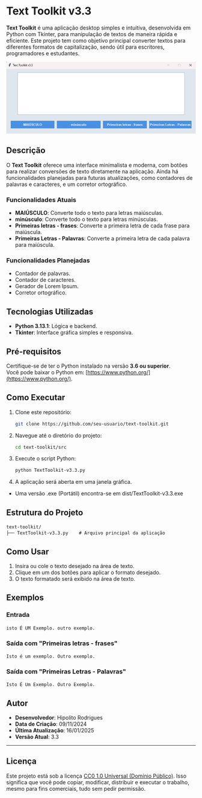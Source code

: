 # Text Toolkit v3.3

**Text Toolkit** é uma aplicação desktop simples e intuitiva, desenvolvida em Python com Tkinter, para manipulação de textos de maneira rápida e eficiente. Este projeto tem como objetivo principal converter textos para diferentes formatos de capitalização, sendo útil para escritores, programadores e estudantes.

![alt text](https://github.com/hipolitorodrigues/text-toolkit/blob/9894f127fd6e586bf979e6ec06b45ac1d2423d6f/assets/images/sampling.png)

## Descrição

O **Text Toolkit** oferece uma interface minimalista e moderna, com botões para realizar conversões de texto diretamente na aplicação. Ainda há funcionalidades planejadas para futuras atualizações, como contadores de palavras e caracteres, e um corretor ortográfico.

### Funcionalidades Atuais

- **MAIÚSCULO**: Converte todo o texto para letras maiúsculas.
- **minúsculo**: Converte todo o texto para letras minúsculas.
- **Primeiras letras - frases**: Converte a primeira letra de cada frase para maiúscula.
- **Primeiras Letras - Palavras**: Converte a primeira letra de cada palavra para maiúscula.

### Funcionalidades Planejadas

- Contador de palavras.
- Contador de caracteres.
- Gerador de Lorem Ipsum.
- Corretor ortográfico.

## Tecnologias Utilizadas

- **Python 3.13.1**: Lógica e backend.
- **Tkinter**: Interface gráfica simples e responsiva.

## Pré-requisitos

Certifique-se de ter o Python instalado na versão **3.6 ou superior**.  
Você pode baixar o Python em: [https://www.python.org/](https://www.python.org/).

## Como Executar

1. Clone este repositório:
   ```bash
   git clone https://github.com/seu-usuario/text-toolkit.git
   ```

2. Navegue até o diretório do projeto:
   ```bash
   cd text-toolkit/src
   ```

3. Execute o script Python:
   ```bash
   python TextToolkit-v3.3.py
   ```

4. A aplicação será aberta em uma janela gráfica.

- Uma versão .exe (Portátil) encontra-se em dist/TextToolkit-v3.3.exe

## Estrutura do Projeto

```plaintext
text-toolkit/
├── TextToolkit-v3.3.py    # Arquivo principal da aplicação
```

## Como Usar

1. Insira ou cole o texto desejado na área de texto.
2. Clique em um dos botões para aplicar o formato desejado.
3. O texto formatado será exibido na área de texto.

## Exemplos

### Entrada
```
isto É UM Exemplo. outro exemplo.
```

### Saída com "Primeiras letras - frases"
```
Isto é um exemplo. Outro exemplo.
```

### Saída com "Primeiras Letras - Palavras"
```
Isto É Um Exemplo. Outro Exemplo.
```

## Autor

- **Desenvolvedor**: Hipolito Rodrigues
- **Data de Criação**: 09/11/2024
- **Última Atualização**: 16/01/2025
- **Versão Atual**: 3.3  

---

## Licença

Este projeto está sob a licença [CC0 1.0 Universal (Domínio Público)](https://creativecommons.org/publicdomain/zero/1.0/). Isso significa que você pode copiar, modificar, distribuir e executar o trabalho, mesmo para fins comerciais, tudo sem pedir permissão.

